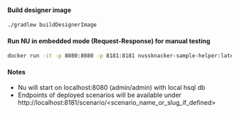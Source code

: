 #### Build designer image
```bash
./gradlew buildDesignerImage
```

#### Run NU in embedded mode (Request-Response) for manual testing
```bash
docker run -it -p 8080:8080 -p 8181:8181 nussknacker-sample-helper:latest
```

#### Notes
* Nu will start on localhost:8080 (admin/admin) with local hsql db 
* Endpoints of deployed scenarios will be available under http://localhost:8181/scenario/<scenario_name_or_slug_if_defined>

